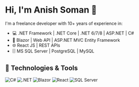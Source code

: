 # Hi, I'm Anish Soman 👋

I'm a freelance developer with 10+ years of experience in:
- 💻 .NET Framework | .NET Core | .NET 6/7/8 | ASP.NET | C#
- 🧰 Blazor | Web API | ASP.NET MVC  Entity Framework
- 🌐 React JS | REST APIs
- 🗄️ MS SQL Server | PostgreSQL | MySQL

## 🔧 Technologies & Tools
![C#](https://img.shields.io/badge/C%23-239120?style=for-the-badge&logo=c-sharp&logoColor=white)
![.NET](https://img.shields.io/badge/.NET-512BD4?style=for-the-badge&logo=dotnet&logoColor=white)
![Blazor](https://img.shields.io/badge/Blazor-512BD4?style=for-the-badge&logo=blazor)
![React](https://img.shields.io/badge/React-20232A?style=for-the-badge&logo=react)
![SQL Server](https://img.shields.io/badge/MSSQL-CC2927?style=for-the-badge&logo=microsoftsqlserver&logoColor=white)
